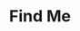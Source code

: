 ---
widget: blank
headless: false
active: true
weight: 30
title: "Find Me"

text: |
  테스트입니다
  ![Map to JBNU](images/jbnu-map.png)

  [Open in Google Maps](https://maps.google.com/?q=35.8460,127.1290)

content:
  text: |
    ![Map to JBNU](images/jbnu-map.png)

    [Open in Google Maps](https://maps.google.com/?q=35.8460,127.1290)

design:
  columns: "1"
---